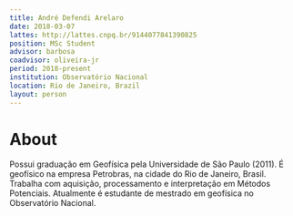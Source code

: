 ```yaml
---
title: André Defendi Arelaro
date: 2018-03-07
lattes: http://lattes.cnpq.br/9144077841390825
position: MSc Student
advisor: barbosa
coadvisor: oliveira-jr
period: 2018-present
institution: Observatório Nacional
location: Rio de Janeiro, Brazil
layout: person
---
```


# About

Possui graduação em Geofísica pela Universidade de São Paulo (2011). É geofísico
na empresa Petrobras, na cidade do Rio de Janeiro, Brasil. Trabalha com
aquisição, processamento e interpretação em Métodos Potenciais. Atualmente é
estudante de mestrado em geofísica no Observatório Nacional.
